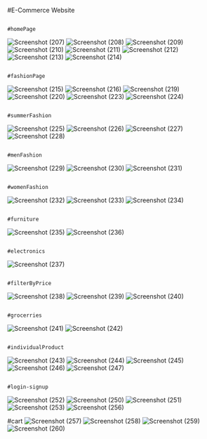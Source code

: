 #E-Commerce Website

                                                                    #homePage
![Screenshot (207)](https://github.com/VishwaJarsaniya/ECommerce_with_loginSignupAuthentication/assets/143692465/ecd5247f-ba42-4e50-93fd-0d091a7769b9)
![Screenshot (208)](https://github.com/VishwaJarsaniya/ECommerce_with_loginSignupAuthentication/assets/143692465/fbf68b73-6038-4b02-8750-d650a4798769)
![Screenshot (209)](https://github.com/VishwaJarsaniya/ECommerce_with_loginSignupAuthentication/assets/143692465/94d2e034-76aa-41c6-8020-625e3d180953)
![Screenshot (210)](https://github.com/VishwaJarsaniya/ECommerce_with_loginSignupAuthentication/assets/143692465/89fd6d0c-46c0-4335-b432-e72c6af2edbe)
![Screenshot (211)](https://github.com/VishwaJarsaniya/ECommerce_with_loginSignupAuthentication/assets/143692465/a8050700-46ac-4ae8-9029-f59aa8f44b17)
![Screenshot (212)](https://github.com/VishwaJarsaniya/ECommerce_with_loginSignupAuthentication/assets/143692465/dd403648-3f99-4f2b-a4ed-3e4cd80e6c7a)
![Screenshot (213)](https://github.com/VishwaJarsaniya/ECommerce_with_loginSignupAuthentication/assets/143692465/fcd9ea6e-5e18-4b94-95db-cbcee90b14bc)
![Screenshot (214)](https://github.com/VishwaJarsaniya/ECommerce_with_loginSignupAuthentication/assets/143692465/cc981237-6f70-4003-8831-e1715448badc)

                                                                    #fashionPage
![Screenshot (215)](https://github.com/VishwaJarsaniya/ECommerce_with_loginSignupAuthentication/assets/143692465/2a2b91e7-8207-451f-965a-2d43cd31a84e)
![Screenshot (216)](https://github.com/VishwaJarsaniya/ECommerce_with_loginSignupAuthentication/assets/143692465/c0d49c90-6015-4958-98d0-f0a33e96d57a)
![Screenshot (219)](https://github.com/VishwaJarsaniya/ECommerce_with_loginSignupAuthentication/assets/143692465/09aa0f4f-65dc-4cd1-bf49-6530854846aa)
![Screenshot (220)](https://github.com/VishwaJarsaniya/ECommerce_with_loginSignupAuthentication/assets/143692465/693ed5fe-ed78-4dfa-8aef-5f01ca489e6e)
![Screenshot (223)](https://github.com/VishwaJarsaniya/ECommerce_with_loginSignupAuthentication/assets/143692465/0fb49db3-de82-4bfd-a7b2-87b9954ef4c4)
![Screenshot (224)](https://github.com/VishwaJarsaniya/ECommerce_with_loginSignupAuthentication/assets/143692465/93432c04-34e5-46e0-8c48-8b00eccfdeca)

                                                                    #summerFashion
![Screenshot (225)](https://github.com/VishwaJarsaniya/ECommerce_with_loginSignupAuthentication/assets/143692465/d487ebb7-482d-48ad-9610-b4cbb65d1e38)
![Screenshot (226)](https://github.com/VishwaJarsaniya/ECommerce_with_loginSignupAuthentication/assets/143692465/542f415c-3c75-46f4-a8be-a40dccf692de)
![Screenshot (227)](https://github.com/VishwaJarsaniya/ECommerce_with_loginSignupAuthentication/assets/143692465/46f3a8d2-8715-4cbe-a490-2882fa87cb9f)
![Screenshot (228)](https://github.com/VishwaJarsaniya/ECommerce_with_loginSignupAuthentication/assets/143692465/993c50d7-d45f-4c61-8b19-6713a6391212)

                                                                      #menFashion
![Screenshot (229)](https://github.com/VishwaJarsaniya/ECommerce_with_loginSignupAuthentication/assets/143692465/9e08bc6c-8033-460c-b054-0d331fec89e8)
![Screenshot (230)](https://github.com/VishwaJarsaniya/ECommerce_with_loginSignupAuthentication/assets/143692465/c55c19b3-5a1a-4277-9b9c-825cb3fb2e1a)
![Screenshot (231)](https://github.com/VishwaJarsaniya/ECommerce_with_loginSignupAuthentication/assets/143692465/4ae762cc-087e-4f06-b631-8cb7769153f1)

                                                                      #womenFashion
![Screenshot (232)](https://github.com/VishwaJarsaniya/ECommerce_with_loginSignupAuthentication/assets/143692465/8b7875e9-a384-4852-ac1a-4304df5ec75a)
![Screenshot (233)](https://github.com/VishwaJarsaniya/ECommerce_with_loginSignupAuthentication/assets/143692465/eab74b8e-79cb-4513-9865-80b7d0cbc530)
![Screenshot (234)](https://github.com/VishwaJarsaniya/ECommerce_with_loginSignupAuthentication/assets/143692465/ea285da6-ac4d-4914-a5d9-f1e6227a10bb)

                                                                        #furniture
![Screenshot (235)](https://github.com/VishwaJarsaniya/ECommerce_with_loginSignupAuthentication/assets/143692465/8ae62cb1-54a5-45d4-a98f-e66306cda8c5)
![Screenshot (236)](https://github.com/VishwaJarsaniya/ECommerce_with_loginSignupAuthentication/assets/143692465/d123551d-1387-4614-b4bc-ac093b15877a)

                                                                        #electronics
![Screenshot (237)](https://github.com/VishwaJarsaniya/ECommerce_with_loginSignupAuthentication/assets/143692465/10a87c54-a419-4e90-b571-7afd4bd8b34b)

                                                                        #filterByPrice
![Screenshot (238)](https://github.com/VishwaJarsaniya/ECommerce_with_loginSignupAuthentication/assets/143692465/3b70ebe1-4a28-4af2-9529-6085d0ad5fed)
![Screenshot (239)](https://github.com/VishwaJarsaniya/ECommerce_with_loginSignupAuthentication/assets/143692465/a7445abb-7e9e-439b-ad59-fb5ee3058cf2)
![Screenshot (240)](https://github.com/VishwaJarsaniya/ECommerce_with_loginSignupAuthentication/assets/143692465/0c6da5f9-59bb-4db6-bf63-a013670c059a)

                                                                          #grocerries
![Screenshot (241)](https://github.com/VishwaJarsaniya/ECommerce_with_loginSignupAuthentication/assets/143692465/1910d1ce-e836-42d5-b432-d1bb0884e562)
![Screenshot (242)](https://github.com/VishwaJarsaniya/ECommerce_with_loginSignupAuthentication/assets/143692465/41afbefe-a9b3-44e7-a555-4e4e4e4fa107)

                                                                      #individualProduct
![Screenshot (243)](https://github.com/VishwaJarsaniya/ECommerce_with_loginSignupAuthentication/assets/143692465/3548359f-9be4-48e1-abfa-0f729e99e44f)
![Screenshot (244)](https://github.com/VishwaJarsaniya/ECommerce_with_loginSignupAuthentication/assets/143692465/5b840c85-072d-4900-8f1c-83ac5808640d)
![Screenshot (245)](https://github.com/VishwaJarsaniya/ECommerce_with_loginSignupAuthentication/assets/143692465/28dbc653-cd95-473e-a163-f5b7e4ec6e72)
![Screenshot (246)](https://github.com/VishwaJarsaniya/ECommerce_with_loginSignupAuthentication/assets/143692465/516e42e1-cac8-478e-b6e7-9859a3495acc)
![Screenshot (247)](https://github.com/VishwaJarsaniya/ECommerce_with_loginSignupAuthentication/assets/143692465/aa5de198-d978-40d7-9497-c91d9fa6daa2)

                                                                        #login-signup
![Screenshot (252)](https://github.com/VishwaJarsaniya/ECommerce_with_loginSignupAuthentication/assets/143692465/1953aa3d-ad91-42a8-a268-a201834dffad)
![Screenshot (250)](https://github.com/VishwaJarsaniya/ECommerce_with_loginSignupAuthentication/assets/143692465/fc1e6f2b-a38b-4884-8a68-2aabd7607fa1)
![Screenshot (251)](https://github.com/VishwaJarsaniya/ECommerce_with_loginSignupAuthentication/assets/143692465/1ae6d66f-b8ca-42dc-9187-7a1cea161761)
![Screenshot (253)](https://github.com/VishwaJarsaniya/ECommerce_with_loginSignupAuthentication/assets/143692465/4323ae1b-2008-4a0c-8cae-80b54ffff595)
![Screenshot (256)](https://github.com/VishwaJarsaniya/ECommerce_with_loginSignupAuthentication/assets/143692465/15300a84-b3eb-47bb-bead-93c996fe9bb5)

#cart
![Screenshot (257)](https://github.com/VishwaJarsaniya/ECommerce_with_loginSignupAuthentication/assets/143692465/9c93a76b-83ea-4e78-98dc-e3b4b3be14d3)
![Screenshot (258)](https://github.com/VishwaJarsaniya/ECommerce_with_loginSignupAuthentication/assets/143692465/59d6da0e-8529-405f-8a81-ee9031f25ec5)
![Screenshot (259)](https://github.com/VishwaJarsaniya/ECommerce_with_loginSignupAuthentication/assets/143692465/f12d7cb2-fa28-4670-847b-9aa040966a47)
![Screenshot (260)](https://github.com/VishwaJarsaniya/ECommerce_with_loginSignupAuthentication/assets/143692465/b30d17c6-f844-4871-b01c-f74a3f3e12a4)
